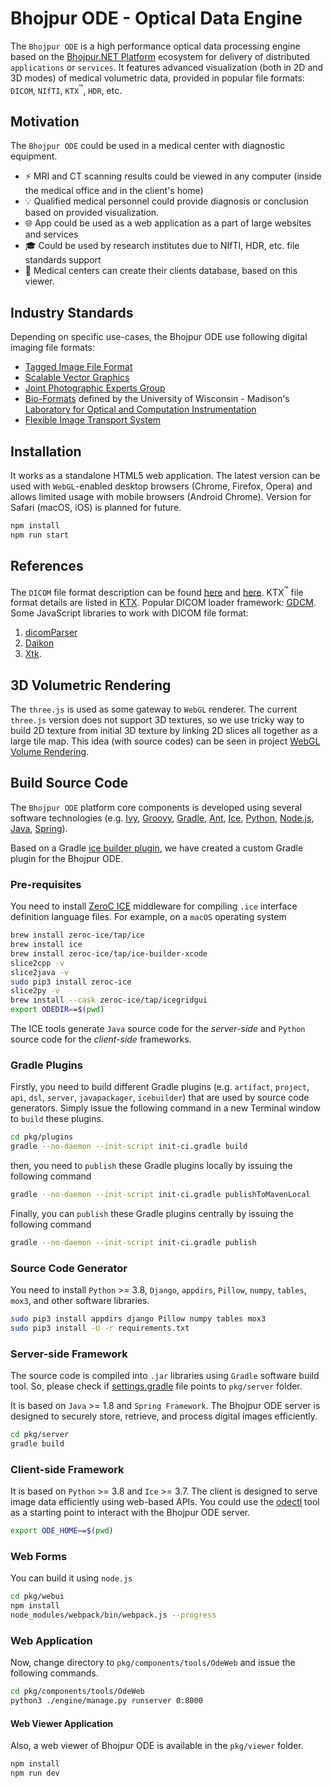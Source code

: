 # Bhojpur ODE - Optical Data Engine

The `Bhojpur ODE` is a high performance optical data processing engine based on
the [Bhojpur.NET Platform](https://github.com/bhojpur/platform) ecosystem for
delivery of distributed `applications` or `services`. It features advanced
visualization (both in 2D and 3D modes) of medical volumetric data, provided in
popular file formats: `DICOM`, `NIfTI`, `KTX`<sup>™</sup>, `HDR`, etc.

## Motivation

The `Bhojpur ODE` could be used in a medical center with diagnostic equipment.

- ⚡️ MRI and CT scanning results could be viewed in any computer (inside the medical
office and in the client's home)
- 💡 Qualified medical personnel could provide diagnosis or conclusion based on
provided visualization.
- :globe_with_meridians: App could be used as a web application as a part of large
websites and services
- :mortar_board: Could be used by research institutes due to NIfTI, HDR, etc. file
standards support
- :hospital: Medical centers can create their clients database, based on this viewer.

## Industry Standards

Depending on specific use-cases, the Bhojpur ODE use following digital imaging file formats:

- [Tagged Image File Format](https://docs.fileformat.com/image/tiff/)
- [Scalable Vector Graphics](https://www.w3.org/TR/SVG2/)
- [Joint Photographic Experts Group](https://jpeg.org/)
- [Bio-Formats](https://eliceirilab.org/software/bio-formats/) defined by the University of Wisconsin - Madison's [Laboratory for Optical and Computation Instrumentation](https://eliceirilab.org/)
- [Flexible Image Transport System](https://fits.gsfc.nasa.gov/)

## Installation

It works as a standalone HTML5 web application. The latest version can be used with
`WebGL`-enabled desktop browsers (Chrome, Firefox, Opera) and allows limited usage
with mobile browsers (Android Chrome). Version for Safari (macOS, iOS) is planned for
future.

```bash
npm install
npm run start
```

## References

The `DICOM` file format description can be found [here](http://dicom.nema.org/standard.html)
and [here](https://www.leadtools.com/sdk/medical/dicom-spec). KTX<sup>™</sup> file format
details are listed in [KTX](https://www.khronos.org/registry/KTX/specs/1.0/ktxspec_v1.html).
Popular DICOM loader framework: [GDCM](https://sourceforge.net/projects/gdcm/).
Some JavaScript libraries to work with DICOM file format:

1. [dicomParser](https://github.com/chafey/dicomParser)
2. [Daikon](https://github.com/rii-mango/Daikon)
3. [Xtk](https://github.com/xtk/X#readme).

## 3D Volumetric Rendering

The `three.js` is used as some gateway to `WebGL` renderer. The current `three.js` version does
not support 3D textures, so we use tricky way to build 2D texture from initial 3D texture by
linking 2D slices all together as a large tile map. This idea (with source codes) can be seen
in project [WebGL Volume Rendering](https://github.com/lebarba/WebGLVolumeRendering).

## Build Source Code

The `Bhojpur ODE` platform core components is developed using several software technologies
(e.g. [Ivy](https://ant.apache.org/ivy/), [Groovy](https://groovy-lang.org), [Gradle](https://gradle.org),
[Ant](https://ant.apache.org/), [Ice](https://zeroc.com/products/ice), [Python](https://www.python.org),
[Node.js](https://nodejs.org), [Java](https://www.java.com), [Spring](https://spring.io)).

Based on a Gradle [ice builder plugin](https://github.com/zeroc-ice/ice-builder-gradle),
we have created a custom Gradle plugin for the Bhojpur ODE.

### Pre-requisites

You need to install [ZeroC ICE](https://doc.zeroc.com/ice/) middleware for compiling 
`.ice` interface definition language files. For example, on a `macOS` operating system

```bash
brew install zeroc-ice/tap/ice
brew install ice
brew install zeroc-ice/tap/ice-builder-xcode
slice2cpp -v
slice2java -v
sudo pip3 install zeroc-ice
slice2py -v
brew install --cask zeroc-ice/tap/icegridgui
export ODEDIR==$(pwd)
```

The ICE tools generate `Java` source code for the *server-side* and `Python` source code
for the *client-side* frameworks.

### Gradle Plugins

Firstly, you need to build different Gradle plugins (e.g. `artifact`, `project`, `api`,
`dsl`, `server`, `javapackager`, `icebuilder`) that are used by source code generators.
Simply issue the following command in a new Terminal window to `build` these plugins.

```bash
cd pkg/plugins
gradle --no-daemon --init-script init-ci.gradle build
```

then, you need to `publish` these Gradle plugins locally by issuing the following command

```bash
gradle --no-daemon --init-script init-ci.gradle publishToMavenLocal
```

Finally, you can `publish` these Gradle plugins centrally by issuing the following command

```bash
gradle --no-daemon --init-script init-ci.gradle publish
```

### Source Code Generator

You need to install `Python` >= 3.8, `Django`, `appdirs`, `Pillow`, `numpy`, `tables`,
`mox3`, and other software libraries.

```bash
sudo pip3 install appdirs django Pillow numpy tables mox3
sudo pip3 install -U -r requirements.txt
```

### Server-side Framework

The source code is compiled into `.jar` libraries using `Gradle` software build tool. So,
please check if [settings.gradle](./settings.gradle) file points to `pkg/server` folder.

It is based on `Java` >= 1.8 and `Spring Framework`. The Bhojpur ODE server is designed
to securely store, retrieve, and process digital images efficiently.

```bash
cd pkg/server
gradle build
```

### Client-side Framework

It is based on `Python` >= 3.8 and `Ice` >= 3.7. The client is designed to serve image
data efficiently using web-based APIs. You could use the [odectl](/cmd/odectl) tool as
a starting point to interact with the Bhojpur ODE server.

```bash
export ODE_HOME==$(pwd)
```

### Web Forms

You can build it using `node.js`

```bash
cd pkg/webui
npm install
node_modules/webpack/bin/webpack.js --progress
```

### Web Application

Now, change directory to `pkg/components/tools/OdeWeb` and issue the following commands.

```bash
cd pkg/components/tools/OdeWeb
python3 ./engine/manage.py runserver 0:8000
```

#### Web Viewer Application

Also, a web viewer of Bhojpur ODE is available in the `pkg/viewer` folder.

```bash
npm install
npm run dev
```
